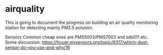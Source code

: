 # airquality
This is going to document the progress on building an air quailty monitoring station for detecting mainly PM2.5 polution.



Sensors
Common cheap ones are PMS5003/PMS7003 and sds011 etc.
Some discussion: https://forum.mysensors.org/topic/9317/which-dust-sensor-do-you-use-and-why/16

